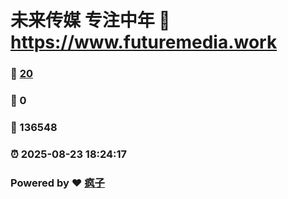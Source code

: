 # 未来传媒 专注中年 :link: https://www.futuremedia.work 
### :page_facing_up: [20](https://www.futuremedia.work/tag.html) 
### :speech_balloon: 0 
### :hibiscus: 136548 
### :alarm_clock: 2025-08-23 18:24:17 
### Powered by :heart: [疯子](https://github.com/granthuang999/Gmeek)
